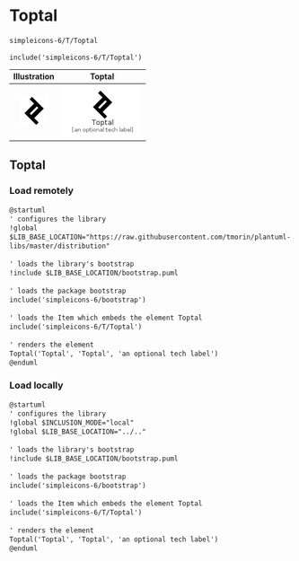 # Toptal


```text
simpleicons-6/T/Toptal
```

```text
include('simpleicons-6/T/Toptal')
```



| Illustration | Toptal |
| :---: | :---: |
| ![illustration for Illustration](../../simpleicons-6/T/Toptal.png) | ![illustration for Toptal](../../simpleicons-6/T/Toptal.Local.png) |




## Toptal

### Load remotely
```plantuml
@startuml
' configures the library
!global $LIB_BASE_LOCATION="https://raw.githubusercontent.com/tmorin/plantuml-libs/master/distribution"

' loads the library's bootstrap
!include $LIB_BASE_LOCATION/bootstrap.puml

' loads the package bootstrap
include('simpleicons-6/bootstrap')

' loads the Item which embeds the element Toptal
include('simpleicons-6/T/Toptal')

' renders the element
Toptal('Toptal', 'Toptal', 'an optional tech label')
@enduml
```

### Load locally
```plantuml
@startuml
' configures the library
!global $INCLUSION_MODE="local"
!global $LIB_BASE_LOCATION="../.."

' loads the library's bootstrap
!include $LIB_BASE_LOCATION/bootstrap.puml

' loads the package bootstrap
include('simpleicons-6/bootstrap')

' loads the Item which embeds the element Toptal
include('simpleicons-6/T/Toptal')

' renders the element
Toptal('Toptal', 'Toptal', 'an optional tech label')
@enduml
```

